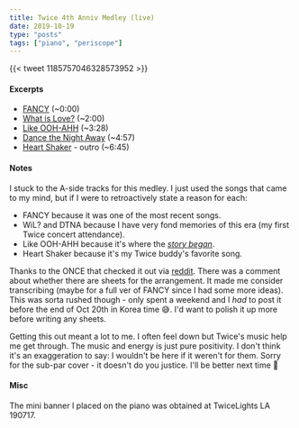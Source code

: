 ```yaml
---
title: Twice 4th Anniv Medley (live)
date: 2019-10-19
type: "posts"
tags: ["piano", "periscope"]
---
```


{{< tweet 1185757046328573952 >}}

#### Excerpts
- [FANCY](https://www.youtube.com/watch?v=kOHB85vDuow) (~0:00)
- [What is Love?](https://www.youtube.com/watch?v=i0p1bmr0EmE) (~2:00)
- [Like OOH-AHH](https://www.youtube.com/watch?v=0rtV5esQT6I)  (~3:28)
- [Dance the Night Away](https://www.youtube.com/watch?v=Fm5iP0S1z9w) (~4:57)
- [Heart Shaker](https://www.youtube.com/watch?v=rRzxEiBLQCA) - outro (~6:45)

#### Notes

I stuck to the A-side tracks for this medley.
I just used the songs that came to my mind, but if I were to retroactively state a reason for each:

- FANCY because it was one of the most recent songs.
- WiL? and DTNA because I have very fond memories of this era (my first Twice concert attendance).
- Like OOH-AHH because it's where the [_story began_](https://en.wikipedia.org/wiki/The_Story_Begins).
- Heart Shaker because it's my Twice buddy's favorite song.

Thanks to the ONCE that checked it out via [reddit](https://www.reddit.com/r/twice/comments/dkfp42/me_playing_a_twice_piano_medley_in_honor_of_4th/).
There was a comment about whether there are sheets for the arrangement.
It made me consider transcribing (maybe for a full ver of FANCY since I had some more ideas).
This was sorta rushed though - only spent a weekend and I _had_ to post it before the end of Oct 20th in Korea time 😅.
I'd want to polish it up more before writing any sheets.

Getting this out meant a lot to me.
I often feel down but Twice's music help me get through.
The music and energy is just pure positivity.
I don't think it's an exaggeration to say: I wouldn't be here if it weren't for them.
Sorry for the sub-par cover - it doesn't do you justice.
I'll be better next time 🙂

#### Misc

The mini banner I placed on the piano was obtained at TwiceLights LA 190717.
